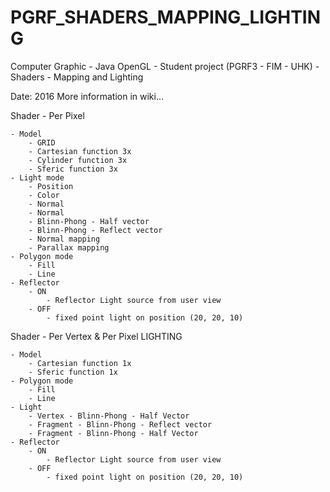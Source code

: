 # PGRF_SHADERS_MAPPING_LIGHTING
Computer Graphic - Java OpenGL - Student project (PGRF3 - FIM - UHK) - Shaders - Mapping and Lighting

Date: 2016
More information in wiki...

Shader - Per Pixel

	- Model
		- GRID
		- Cartesian function 3x
		- Cylinder function 3x
		- Sferic function 3x
	- Light mode
		- Position
		- Color
		- Normal
		- Normal
		- Blinn-Phong - Half vector
		- Blinn-Phong - Reflect vector
		- Normal mapping
		- Parallax mapping
	- Polygon mode
		- Fill
		- Line
	- Reflector
		- ON
			- Reflector Light source from user view
		- OFF
			- fixed point light on position (20, 20, 10)


Shader - Per Vertex & Per Pixel LIGHTING

	- Model
		- Cartesian function 1x
		- Sferic function 1x
	- Polygon mode
		- Fill
		- Line
	- Light
		- Vertex - Blinn-Phong - Half Vector
		- Fragment - Blinn-Phong - Reflect vector
		- Fragment - Blinn-Phong - Half Vector
	- Reflector
		- ON
			- Reflector Light source from user view
		- OFF
			- fixed point light on position (20, 20, 10)
